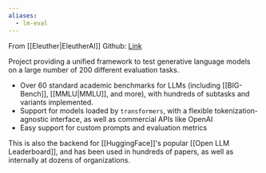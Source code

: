 ```yaml
---
aliases:
  - lm-eval
---
```


From [[Eleuther|EleutherAI]]
Github: [Link](https://github.com/EleutherAI/lm-evaluation-harness)

Project providing a unified framework to test generative language models on a large number of 200 different evaluation tasks.
- Over 60 standard academic benchmarks for LLMs (including [[BIG-Bench]], [[MMLU|MMLU]], and more), with hundreds of subtasks and variants implemented.
- Support for models loaded by `transformers`, with a flexible tokenization-agnostic interface, as well as commercial APIs like OpenAI
- Easy support for custom prompts and evaluation metrics

This is also the backend for [[HuggingFace]]'s popular [[Open LLM Leaderboard]], and has been used in hundreds of papers, as well as internally at dozens of organizations.
